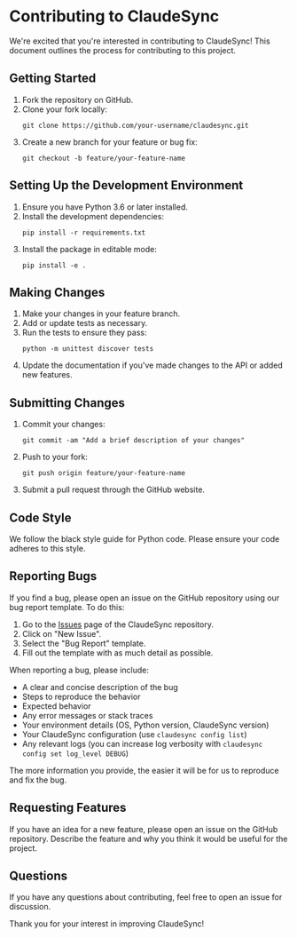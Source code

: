 # Contributing to ClaudeSync

We're excited that you're interested in contributing to ClaudeSync! This document outlines the process for contributing to this project.

## Getting Started

1. Fork the repository on GitHub.
2. Clone your fork locally:
   ```
   git clone https://github.com/your-username/claudesync.git
   ```
3. Create a new branch for your feature or bug fix:
   ```
   git checkout -b feature/your-feature-name
   ```

## Setting Up the Development Environment

1. Ensure you have Python 3.6 or later installed.
2. Install the development dependencies:
   ```
   pip install -r requirements.txt
   ```
3. Install the package in editable mode:
   ```
   pip install -e .
   ```

## Making Changes

1. Make your changes in your feature branch.
2. Add or update tests as necessary.
3. Run the tests to ensure they pass:
   ```
   python -m unittest discover tests
   ```
4. Update the documentation if you've made changes to the API or added new features.

## Submitting Changes

1. Commit your changes:
   ```
   git commit -am "Add a brief description of your changes"
   ```
2. Push to your fork:
   ```
   git push origin feature/your-feature-name
   ```
3. Submit a pull request through the GitHub website.

## Code Style

We follow the black style guide for Python code. Please ensure your code adheres to this style.

## Reporting Bugs

If you find a bug, please open an issue on the GitHub repository using our bug report template. To do this:

1. Go to the [Issues](https://github.com/jahwag/claudesync/issues) page of the ClaudeSync repository.
2. Click on "New Issue".
3. Select the "Bug Report" template.
4. Fill out the template with as much detail as possible.

When reporting a bug, please include:

- A clear and concise description of the bug
- Steps to reproduce the behavior
- Expected behavior
- Any error messages or stack traces
- Your environment details (OS, Python version, ClaudeSync version)
- Your ClaudeSync configuration (use `claudesync config list`)
- Any relevant logs (you can increase log verbosity with `claudesync config set log_level DEBUG`)

The more information you provide, the easier it will be for us to reproduce and fix the bug.

## Requesting Features

If you have an idea for a new feature, please open an issue on the GitHub repository. Describe the feature and why you think it would be useful for the project.

## Questions

If you have any questions about contributing, feel free to open an issue for discussion.

Thank you for your interest in improving ClaudeSync!